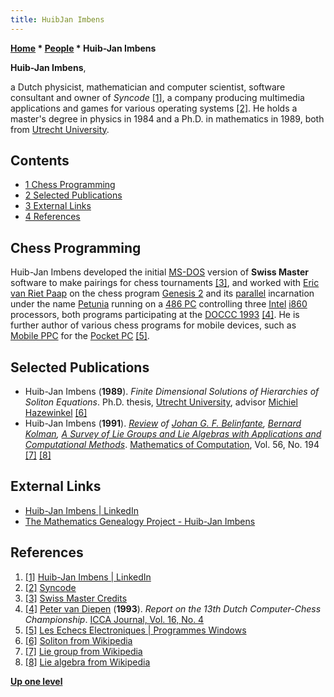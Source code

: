 ```yaml
---
title: HuibJan Imbens
---
```

**[Home](Home "Home") * [People](People "People") * Huib-Jan Imbens**

**Huib-Jan Imbens**,

a Dutch physicist, mathematician and computer scientist, software consultant and owner of *Syncode*
<a id="cite-note-1" href="#cite-ref-1">[1]</a>, a company producing multimedia applications and games for various operating systems
<a id="cite-note-2" href="#cite-ref-2">[2]</a>.
He holds a master's degree in physics in 1984 and a Ph.D. in mathematics in 1989, both from [Utrecht University](https://en.wikipedia.org/wiki/Utrecht_University).

## Contents

- [1 Chess Programming](#chess-programming)
- [2 Selected Publications](#selected-publications)
- [3 External Links](#external-links)
- [4 References](#references)

## Chess Programming

Huib-Jan Imbens developed the initial [MS-DOS](MS-DOS "MS-DOS") version of **Swiss Master** software to make pairings for chess tournaments <a id="cite-note-3" href="#cite-ref-3">[3]</a>,
and worked with [Eric van Riet Paap](Eric_van_Riet_Paap "Eric van Riet Paap") on the chess program [Genesis 2](Genesis_NL "Genesis NL") and its [parallel](Parallel_Search "Parallel Search") incarnation under the name [Petunia](Petunia "Petunia") running on a [486 PC](X86 "X86") controlling three [Intel](Intel "Intel") [i860](I860 "I860") processors,
both programs participating at the [DOCCC 1993](DOCCC_1993 "DOCCC 1993") <a id="cite-note-4" href="#cite-ref-4">[4]</a>.
He is further author of various chess programs for mobile devices, such as [Mobile PPC](index.php?title=Mobile_PPC&action=edit&redlink=1 "Mobile PPC (page does not exist)") for the [Pocket PC](index.php?title=Pocket_PC&action=edit&redlink=1 "Pocket PC (page does not exist)") <a id="cite-note-5" href="#cite-ref-5">[5]</a>.

## Selected Publications

- Huib-Jan Imbens (**1989**). *Finite Dimensional Solutions of Hierarchies of Soliton Equations*. Ph.D. thesis, [Utrecht University](https://en.wikipedia.org/wiki/Utrecht_University), advisor [Michiel Hazewinkel](Mathematician#MHazewinkel "Mathematician") <a id="cite-note-6" href="#cite-ref-6">[6]</a>
- Huib-Jan Imbens (**1991**). *[Review](https://www.jstor.org/stable/2008421?refreqid=excelsior%3A25d8699aca4f2ae205fd2d18a46ad9a1) of [Johan G. F. Belinfante](https://dblp.uni-trier.de/pid/13/1836.html), [Bernard Kolman](https://dblp.uni-trier.de/pid/30/354.html), [A Survey of Lie Groups and Lie Algebras with Applications and Computational Methods](https://epubs.siam.org/doi/book/10.1137/1.9781611971330?mobileUi=0&)*. [Mathematics of Computation](https://en.wikipedia.org/wiki/Mathematics_of_Computation), Vol. 56, No. 194 <a id="cite-note-7" href="#cite-ref-7">[7]</a> <a id="cite-note-8" href="#cite-ref-8">[8]</a>

## External Links

- [Huib-Jan Imbens | LinkedIn](https://www.linkedin.com/in/huib-jan-imbens-93b3b72/)
- [The Mathematics Genealogy Project - Huib-Jan Imbens](https://www.mathgenealogy.org/id.php?id=51011)

## References

1. <a id="cite-ref-1" href="#cite-note-1">[1]</a> [Huib-Jan Imbens | LinkedIn](https://www.linkedin.com/in/huib-jan-imbens-93b3b72/)
1. <a id="cite-ref-2" href="#cite-note-2">[2]</a> [Syncode](http://www.syncode.nl/syncode/)
1. <a id="cite-ref-3" href="#cite-note-3">[3]</a> [Swiss Master Credits](https://www.susendian.nl/swissmaster/index.html?credits.html)
1. <a id="cite-ref-4" href="#cite-note-4">[4]</a> [Peter van Diepen](Peter_van_Diepen "Peter van Diepen") (**1993**). *Report on the 13th Dutch Computer-Chess Championship*. [ICCA Journal, Vol. 16, No. 4](ICGA_Journal#16_4 "ICGA Journal")
1. <a id="cite-ref-5" href="#cite-note-5">[5]</a> [Les Echecs Electroniques | Programmes Windows](http://www.echecs.site/Windows.html)
1. <a id="cite-ref-6" href="#cite-note-6">[6]</a> [Soliton from Wikipedia](https://en.wikipedia.org/wiki/Soliton)
1. <a id="cite-ref-7" href="#cite-note-7">[7]</a> [Lie group from Wikipedia](https://en.wikipedia.org/wiki/Lie_group)
1. <a id="cite-ref-8" href="#cite-note-8">[8]</a> [Lie algebra from Wikipedia](https://en.wikipedia.org/wiki/Lie_algebra)

**[Up one level](People "People")**

